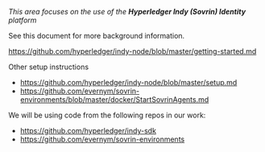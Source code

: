 *This area focuses on the use of the **Hyperledger Indy (Sovrin) Identity** platform*

See this document for more background information.

https://github.com/hyperledger/indy-node/blob/master/getting-started.md

Other setup instructions

* https://github.com/hyperledger/indy-node/blob/master/setup.md
* https://github.com/evernym/sovrin-environments/blob/master/docker/StartSovrinAgents.md



We will be using code from the following repos in our work:

* https://github.com/hyperledger/indy-sdk
* https://github.com/evernym/sovrin-environments

